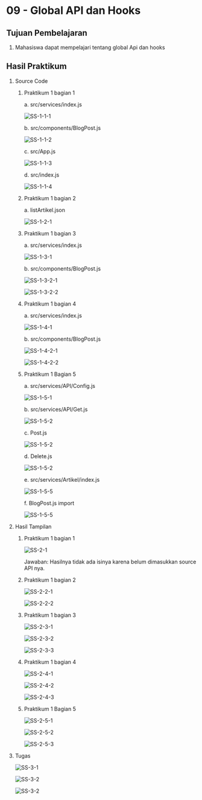 # 09 - Global API dan Hooks

## Tujuan Pembelajaran
1. Mahasiswa dapat mempelajari tentang global Api dan hooks

## Hasil Praktikum

1. Source Code

    1. Praktikum 1 bagian 1

        a. src/services/index.js

        ![SS-1-1-1](img/1.1/1.jpg)

        b. src/components/BlogPost.js

        ![SS-1-1-2](img/1.1/2.jpg)

        c. src/App.js

        ![SS-1-1-3](img/1.1/3.jpg)

        d. src/index.js

        ![SS-1-1-4](img/1.1/4.jpg)

    2. Praktikum 1 bagian 2

        a. listArtikel.json

        ![SS-1-2-1](img/1.2/1.jpg)

    3. Praktikum 1 bagian 3

        a. src/services/index.js

        ![SS-1-3-1](img/1.3/1.jpg)

        b. src/components/BlogPost.js

        ![SS-1-3-2-1](img/1.3/2.1.jpg)

        ![SS-1-3-2-2](img/1.3/2.2.jpg)

    4. Praktikum 1 bagian 4

        a. src/services/index.js

        ![SS-1-4-1](img/1.4/1.jpg)

        b. src/components/BlogPost.js

        ![SS-1-4-2-1](img/1.4/2.1.jpg)

        ![SS-1-4-2-2](img/1.4/2.2.jpg)

    5. Praktikum 1 Bagian 5

        a. src/services/API/Config.js

        ![SS-1-5-1](img/1.5/1.jpg)

        b. src/services/API/Get.js

        ![SS-1-5-2](img/1.5/2.jpg)

        c. Post.js

        ![SS-1-5-2](img/1.5/3.jpg)

        d. Delete.js

        ![SS-1-5-2](img/1.5/4.jpg)

        e. src/services/Artikel/index.js

        ![SS-1-5-5](img/1.5/5.jpg)

        f. BlogPost.js import

        ![SS-1-5-5](img/1.5/6.jpg)

2. Hasil Tampilan

    1. Praktikum 1 bagian 1

        ![SS-2-1](img/1.1/hasil1.jpg)

        Jawaban: Hasilnya tidak ada isinya karena belum dimasukkan source API nya.

    2. Praktikum 1 bagian 2

        ![SS-2-2-1](img/1.2/hasilcmd2.jpg)

        ![SS-2-2-2](img/1.2/hasilda2.jpg)

    3. Praktikum 1 bagian 3

        ![SS-2-3-1](img/1.3/hasil3.1.jpg)

        ![SS-2-3-2](img/1.3/hasil3.3.jpg)

        ![SS-2-3-3](img/1.3/hasil3.3.jpg)

    4. Praktikum 1 bagian 4

        ![SS-2-4-1](img/1.4/hasil4.1.jpg)

        ![SS-2-4-2](img/1.4/hasil4.3.jpg)

        ![SS-2-4-3](img/1.4/hasil4.3.jpg)

    5. Praktikum 1 Bagian 5

        ![SS-2-5-1](img/1.5/hasil5.1.jpg)

        ![SS-2-5-2](img/1.5/hasil5.1.jpg)

        ![SS-2-5-3](img/1.5/hasil5.1.jpg)

3. Tugas

    ![SS-3-1](img/tugas/1.jpg)

    ![SS-3-2](img/tugas/2.jpg)

    ![SS-3-2](img/tugas/3.jpg)